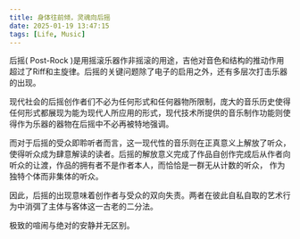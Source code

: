 ```yaml
---
title: 身体往前倾，灵魂向后摇
date: 2025-01-19 13:47:15
tags: [Life, Music]
---
```


后摇( Post-Rock )是用摇滚乐器作非摇滚的用途，吉他对音色和结构的推动作用超过了Riff和主旋律。后摇的关键问题除了电子的启用之外，还有多层次打击乐器的出现。

现代社会的后摇创作者们不必为任何形式和任何器物所限制，庞大的音乐历史使得任何形式都展现为能为现代人所应用的形式，现代技术所提供的音乐制作功能则使得作为乐器的器物在后摇中不必再被特地强调。

而对于后摇的受众即聆听者而言，这一现代性的音乐则在正真意义上解放了听众，使得听众成为肆意解读的读者。后摇的解放意义完成了作品自创作完成后从作者向听众的让渡，作品的拥有者不是作者本人，而恰恰是一群无从计数的听众， 作为独特个体而非集体的听众。

因此，后摇的出现意味着创作者与受众的双向失责。两者在彼此自私自取的艺术行为中消弭了主体与客体这一古老的二分法。

极致的喧闹与绝对的安静并无区别。
